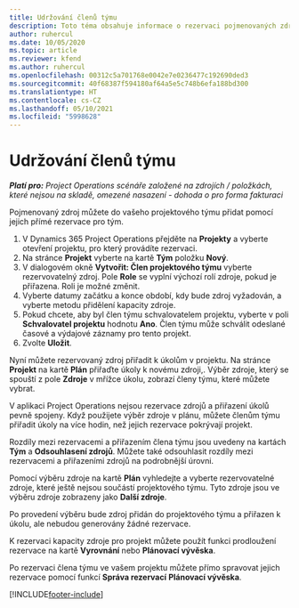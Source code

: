 ```yaml
---
title: Udržování členů týmu
description: Toto téma obsahuje informace o rezervaci pojmenovaných zdrojů pro projektové týmy a jejich přiřazování k úkolům.
author: ruhercul
ms.date: 10/05/2020
ms.topic: article
ms.reviewer: kfend
ms.author: ruhercul
ms.openlocfilehash: 00312c5a701768e0042e7e0236477c192690ded3
ms.sourcegitcommit: 40f68387f594180af64a5e5c748b6efa188bd300
ms.translationtype: HT
ms.contentlocale: cs-CZ
ms.lasthandoff: 05/10/2021
ms.locfileid: "5998628"
---
```

# <a name="maintain-team-members"></a>Udržování členů týmu

_**Platí pro:** Project Operations scénáře založené na zdrojích / položkách, které nejsou na skladě, omezené nasazení - dohoda o pro forma fakturaci_

Pojmenovaný zdroj můžete do vašeho projektového týmu přidat pomocí jejich přímé rezervace pro tým.

1. V Dynamics 365 Project Operations přejděte na **Projekty** a vyberte otevření projektu, pro který provádíte rezervaci.
2. Na stránce **Projekt** vyberte na kartě **Tým** položku **Nový**. 
3. V dialogovém okně **Vytvořit: Člen projektového týmu** vyberte rezervovatelný zdroj. Pole **Role** se vyplní výchozí rolí zdroje, pokud je přiřazena. Roli je možné změnit. 
4. Vyberte datumy začátku a konce období, kdy bude zdroj vyžadován, a vyberte metodu přidělení kapacity zdroje. 
5. Pokud chcete, aby byl člen týmu schvalovatelem projektu, vyberte v poli **Schvalovatel projektu** hodnotu **Ano**. Člen týmu může schválit odeslané časové a výdajové záznamy pro tento projekt. 
6. Zvolte **Uložit**.

Nyní můžete rezervovaný zdroj přiřadit k úkolům v projektu. Na stránce **Projekt** na kartě **Plán** přiřaďte úkoly k novému zdroji,. Výběr zdroje, který se spouští z pole **Zdroje** v mřížce úkolu, zobrazí členy týmu, které můžete vybrat.


V aplikaci Project Operations nejsou rezervace zdrojů a přiřazení úkolů pevně spojeny. Když použijete výběr zdroje v plánu, můžete členům týmu přiřadit úkoly na více hodin, než jejich rezervace pokrývají projekt.

Rozdíly mezi rezervacemi a přiřazením člena týmu jsou uvedeny na kartách **Tým** a **Odsouhlasení zdrojů**. Můžete také odsouhlasit rozdíly mezi rezervacemi a přiřazeními zdrojů na podrobnější úrovni.

Pomocí výběru zdroje na kartě **Plán** vyhledejte a vyberte rezervovatelné zdroje, které ještě nejsou součástí projektového týmu. Tyto zdroje jsou ve výběru zdroje zobrazeny jako **Další zdroje**.

Po provedení výběru bude zdroj přidán do projektového týmu a přiřazen k úkolu, ale nebudou generovány žádné rezervace.

K rezervaci kapacity zdroje pro projekt můžete použít funkci prodloužení rezervace na kartě **Vyrovnání** nebo **Plánovací vývěska**.

Po rezervaci člena týmu ve vašem projektu můžete přímo spravovat jejich rezervace pomocí funkcí **Správa rezervací** **Plánovací vývěska**.


[!INCLUDE[footer-include](../includes/footer-banner.md)]